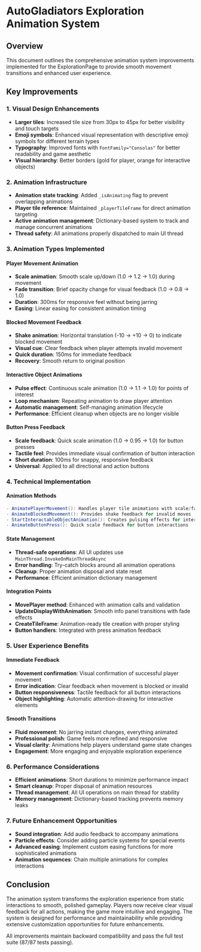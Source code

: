 # AutoGladiators Exploration Animation System

## Overview
This document outlines the comprehensive animation system improvements implemented for the ExplorationPage to provide smooth movement transitions and enhanced user experience.

## Key Improvements

### 1. Visual Design Enhancements
- **Larger tiles**: Increased tile size from 30px to 45px for better visibility and touch targets
- **Emoji symbols**: Enhanced visual representation with descriptive emoji symbols for different terrain types
- **Typography**: Improved fonts with `FontFamily="Consolas"` for better readability and game aesthetic
- **Visual hierarchy**: Better borders (gold for player, orange for interactive objects)

### 2. Animation Infrastructure
- **Animation state tracking**: Added `_isAnimating` flag to prevent overlapping animations
- **Player tile reference**: Maintained `_playerTileFrame` for direct animation targeting
- **Active animation management**: Dictionary-based system to track and manage concurrent animations
- **Thread safety**: All animations properly dispatched to main UI thread

### 3. Animation Types Implemented

#### Player Movement Animation
- **Scale animation**: Smooth scale up/down (1.0 → 1.2 → 1.0) during movement
- **Fade transition**: Brief opacity change for visual feedback (1.0 → 0.8 → 1.0)
- **Duration**: 300ms for responsive feel without being jarring
- **Easing**: Linear easing for consistent animation timing

#### Blocked Movement Feedback
- **Shake animation**: Horizontal translation (-10 → +10 → 0) to indicate blocked movement
- **Visual cue**: Clear feedback when player attempts invalid movement
- **Quick duration**: 150ms for immediate feedback
- **Recovery**: Smooth return to original position

#### Interactive Object Animations
- **Pulse effect**: Continuous scale animation (1.0 → 1.1 → 1.0) for points of interest
- **Loop mechanism**: Repeating animation to draw player attention
- **Automatic management**: Self-managing animation lifecycle
- **Performance**: Efficient cleanup when objects are no longer visible

#### Button Press Feedback
- **Scale feedback**: Quick scale animation (1.0 → 0.95 → 1.0) for button presses
- **Tactile feel**: Provides immediate visual confirmation of button interaction
- **Short duration**: 100ms for snappy, responsive feedback
- **Universal**: Applied to all directional and action buttons

### 4. Technical Implementation

#### Animation Methods
```csharp
- AnimatePlayerMovement(): Handles player tile animations with scale/fade effects
- AnimateBlockedMovement(): Provides shake feedback for invalid moves
- StartInteractableObjectAnimation(): Creates pulsing effects for interactive elements
- AnimateButtonPress(): Quick scale feedback for button interactions
```

#### State Management
- **Thread-safe operations**: All UI updates use `MainThread.InvokeOnMainThreadAsync`
- **Error handling**: Try-catch blocks around all animation operations
- **Cleanup**: Proper animation disposal and state reset
- **Performance**: Efficient animation dictionary management

#### Integration Points
- **MovePlayer method**: Enhanced with animation calls and validation
- **UpdateDisplayWithAnimation**: Smooth info panel transitions with fade effects
- **CreateTileFrame**: Animation-ready tile creation with proper styling
- **Button handlers**: Integrated with press animation feedback

### 5. User Experience Benefits

#### Immediate Feedback
- **Movement confirmation**: Visual confirmation of successful player movement
- **Error indication**: Clear feedback when movement is blocked or invalid
- **Button responsiveness**: Tactile feedback for all button interactions
- **Object highlighting**: Automatic attention-drawing for interactive elements

#### Smooth Transitions
- **Fluid movement**: No jarring instant changes, everything animated
- **Professional polish**: Game feels more refined and responsive
- **Visual clarity**: Animations help players understand game state changes
- **Engagement**: More engaging and enjoyable exploration experience

### 6. Performance Considerations
- **Efficient animations**: Short durations to minimize performance impact
- **Smart cleanup**: Proper disposal of animation resources
- **Thread management**: All UI operations on main thread for stability
- **Memory management**: Dictionary-based tracking prevents memory leaks

### 7. Future Enhancement Opportunities
- **Sound integration**: Add audio feedback to accompany animations
- **Particle effects**: Consider adding particle systems for special events
- **Advanced easing**: Implement custom easing functions for more sophisticated animations
- **Animation sequences**: Chain multiple animations for complex interactions

## Conclusion
The animation system transforms the exploration experience from static interactions to smooth, polished gameplay. Players now receive clear visual feedback for all actions, making the game more intuitive and engaging. The system is designed for performance and maintainability while providing extensive customization opportunities for future enhancements.

All improvements maintain backward compatibility and pass the full test suite (87/87 tests passing).